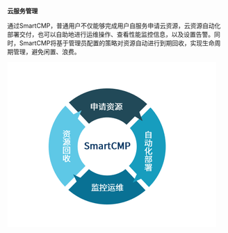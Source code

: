 **云服务管理**

通过SmartCMP，普通用户不仅能够完成用户自服务申请云资源，云资源自动化部署交付，也可以自助地进行运维操作、查看性能监控信息，以及设置告警。同时，SmartCMP将基于管理员配置的策略对资源自动进行到期回收，实现生命周期管理，避免闲置、浪费。

![全生命周期管理示例](../../picture/Admin/资源全生命周期管理.png)

